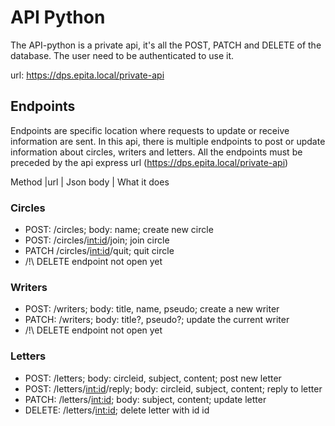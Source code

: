 # API Python

The API-python is a private api, it's all the POST, PATCH and DELETE of the database. The user need to be authenticated to use it.

url: https://dps.epita.local/private-api

## Endpoints
Endpoints are specific location where requests to update or receive information are sent.
In this api, there is multiple endpoints to post or update information about circles, writers and letters.
All the endpoints must be preceded by the api express url (https://dps.epita.local/private-api)

Method     |url                        | Json body                         | What it does

### Circles
- POST:    /circles;                   body: name;                         create new circle
- POST:    /circles/<int:id>/join;                                         join circle
- PATCH    /circles/<int:id>/quit;                                         quit circle
- /!\ DELETE endpoint not open yet

### Writers
 - POST:    /writers;                    body: title, name, pseudo;          create a new writer
 - PATCH:   /writers;                    body: title?, pseudo?;              update the current writer
 - /!\ DELETE endpoint not open yet


### Letters
 - POST:    /letters;                    body: circleid, subject, content;   post new letter
 - POST:    /letters/<int:id>/reply;     body: circleid, subject, content;   reply to letter
 - PATCH:   /letters/<int:id>;           body: subject, content;             update letter
 - DELETE:  /letters/<int:id>;                                               delete letter with id id
